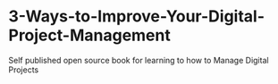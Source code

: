 # 3-Ways-to-Improve-Your-Digital-Project-Management
Self published open source book for learning to how to Manage Digital Projects
